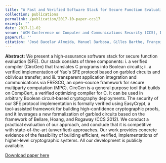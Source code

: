 ```yaml
---
title: "A Fast and Verified Software Stack for Secure Function Evaluation"
collection: publications
permalink: /publication/2017-10-paper-ccs17
excerpt: ''
date: 2017-11-02
venue: 'ACM Conference on Computer and Communications Security (CCS), Dallas, TX, USA, 2017'
paperurl: ''
citation: 'José Bacelar Almeida, Manuel Barbosa, Gilles Barthe, François Dupressoir, Benjamin Grégoire, Vincent Laporte and Vitor Pereira, A Fast and Verified Software Stack for Secure Function Evaluation. In ACM Conference on Computer and Communications Security (CCS), Dallas, TX, USA, 2017'
---
```

**Abstract:** We present a high-assurance software stack for secure function evaluation (SFE). Our stack consists of three components: i. a verified compiler (CircGen) that translates C programs into Boolean circuits; ii. a verified implementation of Yao's SFE protocol based on garbled circuits and oblivious transfer; and iii. transparent application integration and communications via FRESCO, an open-source framework for secure multiparty computation (MPC). CircGen is a general purpose tool that builds on CompCert, a verified optimizing compiler for C. It can be used in arbitrary Boolean circuit-based cryptography deployments. The security of our SFE protocol implementation is formally verified using EasyCrypt, a tool-assisted framework for building high-confidence cryptographic proofs, and it leverages a new formalization of garbled circuits based on the framework of Bellare, Hoang, and Rogaway (CCS 2012). We conduct a practical evaluation of our approach, and conclude that it is competitive with state-of-the-art (unverified) approaches. Our work provides concrete evidence of the feasibility of building efficient, verified, implementations of higher-level cryptographic systems. All our development is publicly available.

[Download paper here](https://eprint.iacr.org/2017/821.pdf)

